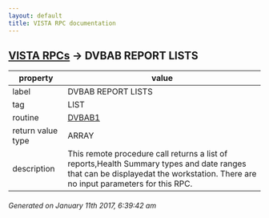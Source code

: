 ```yaml
---
layout: default
title: VISTA RPC documentation
---
```




## [VISTA RPCs](TableOfContent.md) &#8594; DVBAB REPORT LISTS 

 property | value 
--- | --- 
 label | DVBAB REPORT LISTS
 tag | LIST
 routine | [DVBAB1](http://code.osehra.org/dox/Routine_DVBAB1_source.html)
 return value type | ARRAY
 description | This remote procedure call returns a list of reports,Health Summary types and date ranges that can be displayedat the workstation. There are no input parameters for this RPC.




 ###### Generated on January 11th 2017, 6:39:42 am
